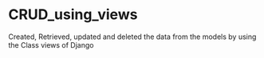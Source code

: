 # CRUD_using_views

Created, Retrieved, updated and deleted the data from the models by using the Class views of Django
